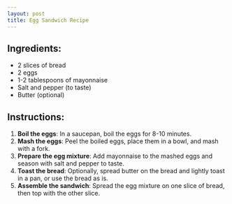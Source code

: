 ```yaml
---
layout: post 
title: Egg Sandwich Recipe 
---
```


## Ingredients:
- 2 slices of bread
- 2 eggs
- 1-2 tablespoons of mayonnaise
- Salt and pepper (to taste)
- Butter (optional)

## Instructions:
1. **Boil the eggs**: In a saucepan, boil the eggs for 8-10 minutes.
2. **Mash the eggs**: Peel the boiled eggs, place them in a bowl, and mash with a fork.
3. **Prepare the egg mixture**: Add mayonnaise to the mashed eggs and season with salt and pepper to taste.
4. **Toast the bread**: Optionally, spread butter on the bread and lightly toast in a pan, or use the bread as is.
5. **Assemble the sandwich**: Spread the egg mixture on one slice of bread, then top with the other slice.
